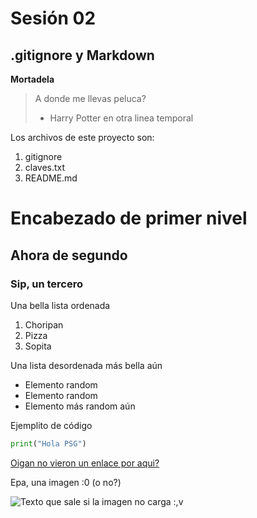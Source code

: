# Sesión 02

## .gitignore y Markdown

**Mortadela**

> A donde me llevas peluca?
> - Harry Potter en otra linea temporal

Los archivos de este proyecto son:

1. gitignore
2. claves.txt
3. README.md

# Encabezado de primer nivel
## Ahora de segundo
### Sip, un tercero

Una bella lista ordenada

1. Choripan
2. Pizza
3. Sopita

Una lista desordenada más bella aún

* Elemento random
* Elemento random
* Elemento más random aún

Ejemplito de código

```python
print("Hola PSG")
```
[Oigan no vieron un enlace por aqui?](https://www.youtube.com/watch?v=dQw4w9WgXcQ)

Epa, una imagen :0 (o no?)

![Texto que sale si la imagen no carga :,v](https://www.nyan.cat/cats/original.gif)
